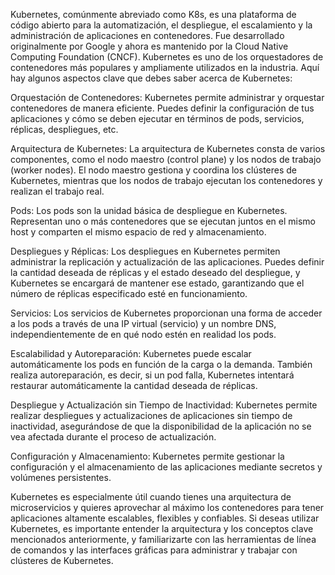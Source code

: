 Kubernetes, comúnmente abreviado como K8s, es una plataforma de código abierto para la automatización, el despliegue, el escalamiento y la administración de aplicaciones en contenedores. Fue desarrollado originalmente por Google y ahora es mantenido por la Cloud Native Computing Foundation (CNCF). Kubernetes es uno de los orquestadores de contenedores más populares y ampliamente utilizados en la industria. Aquí hay algunos aspectos clave que debes saber acerca de Kubernetes:

Orquestación de Contenedores: Kubernetes permite administrar y orquestar contenedores de manera eficiente. Puedes definir la configuración de tus aplicaciones y cómo se deben ejecutar en términos de pods, servicios, réplicas, despliegues, etc.

Arquitectura de Kubernetes: La arquitectura de Kubernetes consta de varios componentes, como el nodo maestro (control plane) y los nodos de trabajo (worker nodes). El nodo maestro gestiona y coordina los clústeres de Kubernetes, mientras que los nodos de trabajo ejecutan los contenedores y realizan el trabajo real.

Pods: Los pods son la unidad básica de despliegue en Kubernetes. Representan uno o más contenedores que se ejecutan juntos en el mismo host y comparten el mismo espacio de red y almacenamiento.

Despliegues y Réplicas: Los despliegues en Kubernetes permiten administrar la replicación y actualización de las aplicaciones. Puedes definir la cantidad deseada de réplicas y el estado deseado del despliegue, y Kubernetes se encargará de mantener ese estado, garantizando que el número de réplicas especificado esté en funcionamiento.

Servicios: Los servicios de Kubernetes proporcionan una forma de acceder a los pods a través de una IP virtual (servicio) y un nombre DNS, independientemente de en qué nodo estén en realidad los pods.

Escalabilidad y Autoreparación: Kubernetes puede escalar automáticamente los pods en función de la carga o la demanda. También realiza autoreparación, es decir, si un pod falla, Kubernetes intentará restaurar automáticamente la cantidad deseada de réplicas.

Despliegue y Actualización sin Tiempo de Inactividad: Kubernetes permite realizar despliegues y actualizaciones de aplicaciones sin tiempo de inactividad, asegurándose de que la disponibilidad de la aplicación no se vea afectada durante el proceso de actualización.

Configuración y Almacenamiento: Kubernetes permite gestionar la configuración y el almacenamiento de las aplicaciones mediante secretos y volúmenes persistentes.

Kubernetes es especialmente útil cuando tienes una arquitectura de microservicios y quieres aprovechar al máximo los contenedores para tener aplicaciones altamente escalables, flexibles y confiables. Si deseas utilizar Kubernetes, es importante entender la arquitectura y los conceptos clave mencionados anteriormente, y familiarizarte con las herramientas de línea de comandos y las interfaces gráficas para administrar y trabajar con clústeres de Kubernetes.
